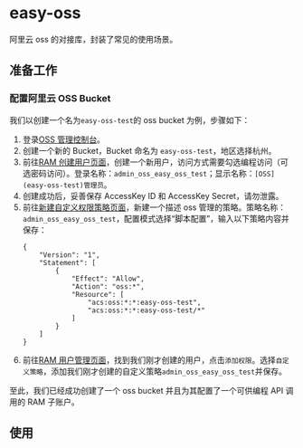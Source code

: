 # easy-oss

阿里云 oss 的对接库，封装了常见的使用场景。

## 准备工作

### 配置阿里云 OSS Bucket

我们以创建一个名为`easy-oss-test`的 oss bucket 为例，步骤如下：

1. 登录[OSS 管理控制台](https://oss.console.aliyun.com/bucket)。
2. 创建一个新的 Bucket，Bucket 命名为 `easy-oss-test`，地区选择杭州。
3. 前往[RAM 创建用户页面](https://ram.console.aliyun.com/users/new)，创建一个新用户，访问方式需要勾选编程访问（可选密码访问）。登录名称：`admin_oss_easy_oss_test`；显示名称：`[OSS](easy-oss-test)管理员`。
4. 创建成功后，妥善保存 AccessKey ID 和 AccessKey Secret，请勿泄露。
5. 前往[新建自定义权限策略页面](https://ram.console.aliyun.com/policies/new)，新建一个描述 oss 管理的策略。策略名称：`admin_oss_easy_oss_test`，配置模式选择“脚本配置”，输入以下策略内容并保存：
   ```
   {
       "Version": "1",
       "Statement": [
           {
               "Effect": "Allow",
               "Action": "oss:*",
               "Resource": [
                   "acs:oss:*:*:easy-oss-test",
                   "acs:oss:*:*:easy-oss-test/*"
               ]
           }
       ]
   }
   ```
6. 前往[RAM 用户管理页面](https://ram.console.aliyun.com/users)，找到我们刚才创建的用户，点击`添加权限`。选择`自定义策略`，添加我们刚才创建的自定义策略`admin_oss_easy_oss_test`并保存。

至此，我们已经成功创建了一个 oss bucket 并且为其配置了一个可供编程 API 调用的 RAM 子账户。

## 使用
